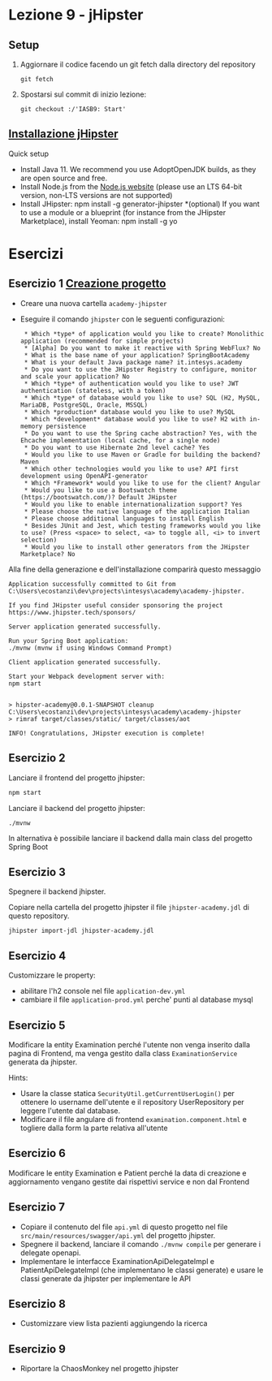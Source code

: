 # Lezione 9 - jHipster

## Setup

1. Aggiornare il codice facendo un git fetch dalla directory del repository 
   ```
   git fetch
   ```
1. Spostarsi sul commit di inizio lezione:
   ```
   git checkout :/'IASB9: Start'
   ```

## [Installazione jHipster](https://www.jhipster.tech/installation/) 
Quick setup
* Install Java 11. We recommend you use AdoptOpenJDK builds, as they are open source and free.
* Install Node.js from the [Node.js website](https://nodejs.org/en/download/) (please use an LTS 64-bit version, non-LTS versions are not supported)
* Install JHipster: npm install -g generator-jhipster
*(optional) If you want to use a module or a blueprint (for instance from the JHipster Marketplace), install Yeoman: npm install -g yo

# Esercizi

## Esercizio 1 [Creazione progetto](https://www.jhipster.tech/creating-an-app/)
* Creare una nuova cartella `academy-jhipster`
* Eseguire il comando `jhipster` con le seguenti configurazioni:

   ```
    * Which *type* of application would you like to create? Monolithic application (recommended for simple projects)
    * [Alpha] Do you want to make it reactive with Spring WebFlux? No
    * What is the base name of your application? SpringBootAcademy
    * What is your default Java package name? it.intesys.academy
    * Do you want to use the JHipster Registry to configure, monitor and scale your application? No
    * Which *type* of authentication would you like to use? JWT authentication (stateless, with a token)
    * Which *type* of database would you like to use? SQL (H2, MySQL, MariaDB, PostgreSQL, Oracle, MSSQL)
    * Which *production* database would you like to use? MySQL
    * Which *development* database would you like to use? H2 with in-memory persistence
    * Do you want to use the Spring cache abstraction? Yes, with the Ehcache implementation (local cache, for a single node)
    * Do you want to use Hibernate 2nd level cache? Yes
    * Would you like to use Maven or Gradle for building the backend? Maven
    * Which other technologies would you like to use? API first development using OpenAPI-generator
    * Which *Framework* would you like to use for the client? Angular
    * Would you like to use a Bootswatch theme (https://bootswatch.com/)? Default JHipster
    * Would you like to enable internationalization support? Yes
    * Please choose the native language of the application Italian
    * Please choose additional languages to install English
    * Besides JUnit and Jest, which testing frameworks would you like to use? (Press <space> to select, <a> to toggle all, <i> to invert selection)
    * Would you like to install other generators from the JHipster Marketplace? No
   ```
 
Alla fine della generazione e dell'installazione comparirà questo messaggio
 
 ```
Application successfully committed to Git from C:\Users\ecostanzi\dev\projects\intesys\academy\academy-jhipster.

If you find JHipster useful consider sponsoring the project https://www.jhipster.tech/sponsors/

Server application generated successfully.

Run your Spring Boot application:
./mvnw (mvnw if using Windows Command Prompt)

Client application generated successfully.

Start your Webpack development server with:
 npm start


> hipster-academy@0.0.1-SNAPSHOT cleanup C:\Users\ecostanzi\dev\projects\intesys\academy\academy-jhipster
> rimraf target/classes/static/ target/classes/aot

INFO! Congratulations, JHipster execution is complete!
```
 


## Esercizio 2

Lanciare il frontend del progetto jhipster:

```bash
npm start
```

Lanciare il backend del progetto jhipster:

```properties
./mvnw
```

In alternativa è possibile lanciare il backend dalla main class del progetto Spring Boot

## Esercizio 3

Spegnere il backend jhipster.

Copiare nella cartella del progetto jhipster il file `jhipster-academy.jdl` di questo repository.

```
jhipster import-jdl jhipster-academy.jdl
```

## Esercizio 4

Customizzare le property:

- abilitare l'h2 console nel file `application-dev.yml`
- cambiare il file `application-prod.yml` perche' punti al database mysql

## Esercizio 5

Modificare la entity Examination perché l'utente non venga inserito dalla pagina di Frontend, ma venga
gestito dalla class `ExaminationService` generata da jhipster.

Hints:
- Usare la classe statica `SecurityUtil.getCurrentUserLogin()` per ottenere lo username dell'utente e il 
repository UserRepository per leggere l'utente dal database.
- Modificare il file angulare di frontend `examination.component.html` e togliere dalla
form la parte relativa all'utente



## Esercizio 6

Modificare le entity Examination e Patient perché la data di creazione e aggiornamento vengano gestite dai rispettivi
service e non dal Frontend

## Esercizio 7

- Copiare il contenuto del file `api.yml` di questo progetto nel file `src/main/resources/swagger/api.yml`  del progetto
jhipster. 
- Spegnere il backend, lanciare il comando `./mvnw compile` per generare i delegate openapi.
- Implementare le interfacce ExaminationApiDelegateImpl e PatientApiDelegateImpl (che implementano le classi generate)
e usare le classi generate da jhipster per implementare le API

## Esercizio 8

* Customizzare view lista pazienti aggiungendo la ricerca

## Esercizio 9

* Riportare la ChaosMonkey nel progetto jhipster


